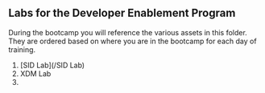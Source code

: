## Labs for the Developer Enablement Program

During the bootcamp you will reference the various assets in this folder.  They are ordered based on where you are in the bootcamp for each day of training.

1. [SID Lab](/SID Lab)
2. XDM Lab
3. 
